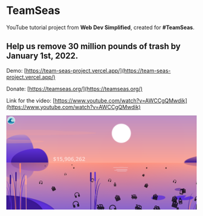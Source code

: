 # TeamSeas

YouTube tutorial project from **Web Dev Simplified**, created for **#TeamSeas**.

## Help us remove 30 million pounds of trash by January 1st, 2022.

Demo: [https://team-seas-project.vercel.app/](https://team-seas-project.vercel.app/)

Donate: [https://teamseas.org/](https://teamseas.org/)

Link for the video: [https://www.youtube.com/watch?v=AWCCgQMwdik](https://www.youtube.com/watch?v=AWCCgQMwdik)

![Print](https://github.com/LeonardoPizzoquero/team-seas-project/blob/main/imgs/app.png)



